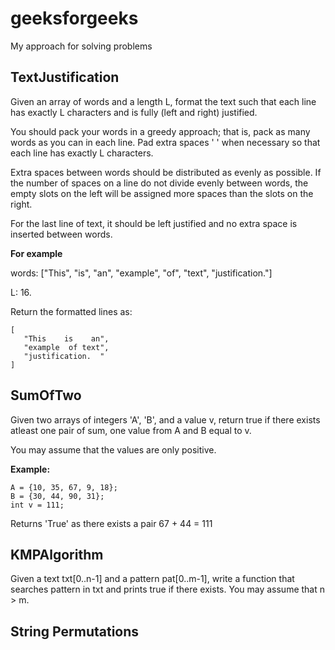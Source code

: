 # geeksforgeeks
My approach for solving problems

## TextJustification
Given an array of words and a length L, format the text such that each line has exactly L characters and is fully (left and right) justified. 

You should pack your words in a greedy approach; that is, pack as many words as you can in each line. Pad extra spaces ' ' when necessary so that each line has exactly L characters. 

Extra spaces between words should be distributed as evenly as possible. If the number of spaces on a line do not divide evenly between words, the empty slots on the left will be assigned more spaces than the slots on the right. 

For the last line of text, it should be left justified and no extra space is inserted between words.

**For example**

words: ["This", "is", "an", "example", "of", "text", "justification."]

L: 16.

Return the formatted lines as:

```
[
   "This    is    an",
   "example  of text",
   "justification.  "
]
```

## SumOfTwo
Given two arrays of integers 'A', 'B', and a value v, return true if there exists atleast one pair of sum, one value from A and B equal to v.

You may assume that the values are only positive.

**Example:**

```
A = {10, 35, 67, 9, 18};
B = {30, 44, 90, 31};
int v = 111;
```

Returns 'True' as there exists a pair 67 + 44 = 111 

## KMPAlgorithm
Given a text txt[0..n-1] and a pattern pat[0..m-1], write a function that searches pattern in txt and prints true if there exists. You may assume that n > m.

## String Permutations
